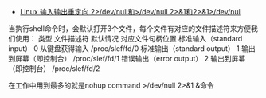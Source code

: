 - [Linux 输入输出重定向 2>/dev/null和>/dev/null 2>&1和2>&1>/dev/nul](https://blog.csdn.net/freeking101/article/details/81212207)


当执行shell命令时，会默认打开3个文件，每个文件有对应的文件描述符来方便我们使用：
类型	文件描述符	默认情况	对应文件句柄位置
标准输入（standard input）	0	从键盘获得输入	/proc/slef/fd/0
标准输出（standard output）	1	输出到屏幕（即控制台）	/proc/slef/fd/1
错误输出（error output）	2	输出到屏幕（即控制台）	/proc/slef/fd/2


在工作中用到最多的就是nohup command >/dev/null 2>&1 &命令
